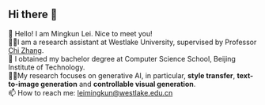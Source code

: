 ## Hi there 👋

🤗 Hello! I am Mingkun Lei. Nice to meet you!  
👨‍💻‍ I am a research assistant at Westlake University, supervised by Professor [Chi Zhang](https://icoz69.github.io/).  
📖 I obtained my bachelor degree at Computer Science School, Beijing Institute of Technology.  
👨‍💻‍ My research focuses on generative AI, in particular, **style transfer**, **text-to-image generation** and **controllable visual generation**.   
📫 How to reach me: leimingkun@westlake.edu.cn

<!--
**MingkunLei/MingkunLei** is a ✨ _special_ ✨ repository because its `README.md` (this file) appears on your GitHub profile.

Here are some ideas to get you started:

- 🔭 I’m currently working on ...
- 🌱 I’m currently learning ...
- 👯 I’m looking to collaborate on ...
- 🤔 I’m looking for help with ...
- 💬 Ask me about ...
- 📫 How to reach me: ...
- 😄 Pronouns: ...
- ⚡ Fun fact: ...
-->
